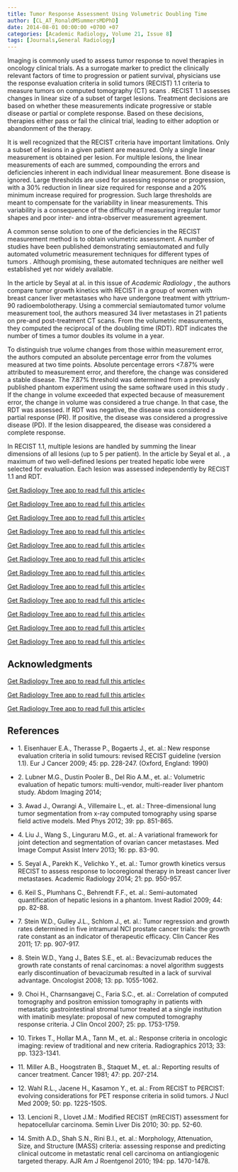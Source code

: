 ```yaml
---
title: Tumor Response Assessment Using Volumetric Doubling Time
author: [CL_AT_RonaldMSummersMDPhD]
date: 2014-08-01 00:00:00 +0700 +07
categories: [Academic Radiology, Volume 21, Issue 8]
tags: [Journals,General Radiology]
---
```

Imaging is commonly used to assess tumor response to novel therapies in oncology clinical trials. As a surrogate marker to predict the clinically relevant factors of time to progression or patient survival, physicians use the response evaluation criteria in solid tumors (RECIST) 1.1 criteria to measure tumors on computed tomography (CT) scans . RECIST 1.1 assesses changes in linear size of a subset of target lesions. Treatment decisions are based on whether these measurements indicate progressive or stable disease or partial or complete response. Based on these decisions, therapies either pass or fail the clinical trial, leading to either adoption or abandonment of the therapy.

It is well recognized that the RECIST criteria have important limitations. Only a subset of lesions in a given patient are measured. Only a single linear measurement is obtained per lesion. For multiple lesions, the linear measurements of each are summed, compounding the errors and deficiencies inherent in each individual linear measurement. Bone disease is ignored. Large thresholds are used for assessing response or progression, with a 30% reduction in linear size required for response and a 20% minimum increase required for progression. Such large thresholds are meant to compensate for the variability in linear measurements. This variability is a consequence of the difficulty of measuring irregular tumor shapes and poor inter- and intra-observer measurement agreement.

A common sense solution to one of the deficiencies in the RECIST measurement method is to obtain volumetric assessment. A number of studies have been published demonstrating semiautomated and fully automated volumetric measurement techniques for different types of tumors . Although promising, these automated techniques are neither well established yet nor widely available.

In the article by Seyal at al. in this issue of _Academic Radiology_ , the authors compare tumor growth kinetics with RECIST in a group of women with breast cancer liver metastases who have undergone treatment with yttrium-90 radioembolotherapy. Using a commercial semiautomated tumor volume measurement tool, the authors measured 34 liver metastases in 21 patients on pre-and post-treatment CT scans. From the volumetric measurements, they computed the reciprocal of the doubling time (RDT). RDT indicates the number of times a tumor doubles its volume in a year.

To distinguish true volume changes from those within measurement error, the authors computed an absolute percentage error from the volumes measured at two time points. Absolute percentage errors <7.87% were attributed to measurement error, and therefore, the change was considered a stable disease. The 7.87% threshold was determined from a previously published phantom experiment using the same software used in this study . If the change in volume exceeded that expected because of measurement error, the change in volume was considered a true change. In that case, the RDT was assessed. If RDT was negative, the disease was considered a partial response (PR). If positive, the disease was considered a progressive disease (PD). If the lesion disappeared, the disease was considered a complete response.

In RECIST 1.1, multiple lesions are handled by summing the linear dimensions of all lesions (up to 5 per patient). In the article by Seyal et al. , a maximum of two well-defined lesions per treated hepatic lobe were selected for evaluation. Each lesion was assessed independently by RECIST 1.1 and RDT.

[Get Radiology Tree app to read full this article<](https://clinicalpub.com/app)

[Get Radiology Tree app to read full this article<](https://clinicalpub.com/app)

[Get Radiology Tree app to read full this article<](https://clinicalpub.com/app)

[Get Radiology Tree app to read full this article<](https://clinicalpub.com/app)

[Get Radiology Tree app to read full this article<](https://clinicalpub.com/app)

[Get Radiology Tree app to read full this article<](https://clinicalpub.com/app)

[Get Radiology Tree app to read full this article<](https://clinicalpub.com/app)

[Get Radiology Tree app to read full this article<](https://clinicalpub.com/app)

[Get Radiology Tree app to read full this article<](https://clinicalpub.com/app)

[Get Radiology Tree app to read full this article<](https://clinicalpub.com/app)

[Get Radiology Tree app to read full this article<](https://clinicalpub.com/app)

[Get Radiology Tree app to read full this article<](https://clinicalpub.com/app)

## Acknowledgments

[Get Radiology Tree app to read full this article<](https://clinicalpub.com/app)

[Get Radiology Tree app to read full this article<](https://clinicalpub.com/app)

[Get Radiology Tree app to read full this article<](https://clinicalpub.com/app)

## References

- 1\. Eisenhauer E.A., Therasse P., Bogaerts J., et. al.: New response evaluation criteria in solid tumours: revised RECIST guideline (version 1.1). Eur J Cancer 2009; 45: pp. 228-247. (Oxford, England: 1990)


- 2\. Lubner M.G., Dustin Pooler B., Del Rio A.M., et. al.: Volumetric evaluation of hepatic tumors: multi-vendor, multi-reader liver phantom study. Abdom Imaging 2014;


- 3\. Awad J., Owrangi A., Villemaire L., et. al.: Three-dimensional lung tumor segmentation from x-ray computed tomography using sparse field active models. Med Phys 2012; 39: pp. 851-865.


- 4\. Liu J., Wang S., Linguraru M.G., et. al.: A variational framework for joint detection and segmentation of ovarian cancer metastases. Med Image Comput Assist Interv 2013; 16: pp. 83-90.


- 5\. Seyal A., Parekh K., Velichko Y., et. al.: Tumor growth kinetics versus RECIST to assess response to locoregional therapy in breast cancer liver metastases. Academic Radiology 2014; 21: pp. 950-957.


- 6\. Keil S., Plumhans C., Behrendt F.F., et. al.: Semi-automated quantification of hepatic lesions in a phantom. Invest Radiol 2009; 44: pp. 82-88.


- 7\. Stein W.D., Gulley J.L., Schlom J., et. al.: Tumor regression and growth rates determined in five intramural NCI prostate cancer trials: the growth rate constant as an indicator of therapeutic efficacy. Clin Cancer Res 2011; 17: pp. 907-917.


- 8\. Stein W.D., Yang J., Bates S.E., et. al.: Bevacizumab reduces the growth rate constants of renal carcinomas: a novel algorithm suggests early discontinuation of bevacizumab resulted in a lack of survival advantage. Oncologist 2008; 13: pp. 1055-1062.


- 9\. Choi H., Charnsangavej C., Faria S.C., et. al.: Correlation of computed tomography and positron emission tomography in patients with metastatic gastrointestinal stromal tumor treated at a single institution with imatinib mesylate: proposal of new computed tomography response criteria. J Clin Oncol 2007; 25: pp. 1753-1759.


- 10\. Tirkes T., Hollar M.A., Tann M., et. al.: Response criteria in oncologic imaging: review of traditional and new criteria. Radiographics 2013; 33: pp. 1323-1341.


- 11\. Miller A.B., Hoogstraten B., Staquet M., et. al.: Reporting results of cancer treatment. Cancer 1981; 47: pp. 207-214.


- 12\. Wahl R.L., Jacene H., Kasamon Y., et. al.: From RECIST to PERCIST: evolving considerations for PET response criteria in solid tumors. J Nucl Med 2009; 50: pp. 122S-150S.


- 13\. Lencioni R., Llovet J.M.: Modified RECIST (mRECIST) assessment for hepatocellular carcinoma. Semin Liver Dis 2010; 30: pp. 52-60.


- 14\. Smith A.D., Shah S.N., Rini B.I., et. al.: Morphology, Attenuation, Size, and Structure (MASS) criteria: assessing response and predicting clinical outcome in metastatic renal cell carcinoma on antiangiogenic targeted therapy. AJR Am J Roentgenol 2010; 194: pp. 1470-1478.
